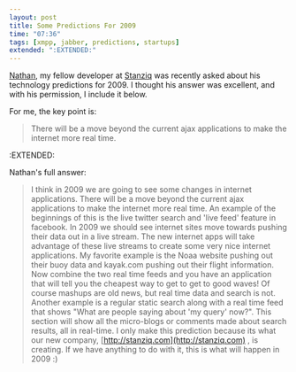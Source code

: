 ```yaml
---
layout: post
title: Some Predictions For 2009
time: "07:36"
tags: [xmpp, jabber, predictions, startups]
extended: ":EXTENDED:"
---
```


[Nathan](http://unclenaynay.com), my fellow developer at
[Stanziq](http://stanziq.com) was recently asked about his technology
predictions for 2009.  I thought his answer was excellent, and with
his permission, I include it below.

For me, the key point is:

> There will be a move beyond the current ajax applications to make the internet more real time. 

:EXTENDED:

Nathan's full answer:

> I think in 2009 we are going to see some changes in internet
  applications.  There will be a move beyond the current ajax
  applications to make the internet more real time.  An example of the
  beginnings of this is the live twitter search and 'live feed'
  feature in facebook.  In 2009 we should see internet sites move
  towards pushing their data out in a live stream.  The new internet
  apps will take advantage of these live streams to create some very
  nice internet applications.  My favorite example is the Noaa website
  pushing out their buoy data and kayak.com pushing out their flight
  information. Now combine the two real time feeds and you have an
  application that will tell you the cheapest way to get to get to
  good waves!  Of course mashups are old news, but real time data and
  search is not.  Another example is a regular static search along
  with a real time feed that shows "What are people saying about 'my
  query' now?".  This section will show all the micro-blogs or
  comments made about search results, all in real-time.  I only make
  this prediction because its what our new company, [http://stanziq.com](http://stanziq.com)
  , is creating.  If we have anything to do with it, this is what will
  happen in 2009 :)

